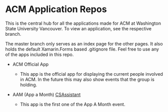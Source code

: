# ACM Application Repos

This is the central hub for all the applications made for ACM at Washington State University Vancouver. To view an application, see the respective branch.

The master branch only serves as an index page for the other pages. It also holds the default Xamarin.Forms based .gitignore file. Feel free to use any of the apps included in this repo.

- ACM Official App
   - This app is the official app for displaying the current people involved in ACM. In the future this may also show events that the group is holding.

- AAM (App a Month) [CSAssistant](https://github.com/tvand7093/ACM/tree/AAM-CSAssistant)
  - This app is the first one of the App A Month event.
